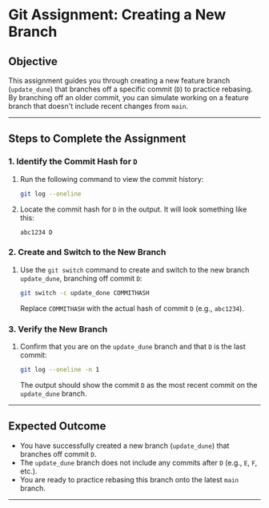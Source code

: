 # Git Assignment: Creating a New Branch

## Objective

This assignment guides you through creating a new feature branch (`update_dune`) that branches off a specific commit (`D`) to practice rebasing. By branching off an older commit, you can simulate working on a feature branch that doesn't include recent changes from `main`.

---

## Steps to Complete the Assignment

### 1. Identify the Commit Hash for `D`

1. Run the following command to view the commit history:
   ```bash
   git log --oneline
   ```
2. Locate the commit hash for `D` in the output. It will look something like this:
   ```
   abc1234 D
   ```

### 2. Create and Switch to the New Branch

1. Use the `git switch` command to create and switch to the new branch `update_dune`, branching off commit `D`:
   ```bash
   git switch -c update_done COMMITHASH
   ```
   Replace `COMMITHASH` with the actual hash of commit `D` (e.g., `abc1234`).

### 3. Verify the New Branch

1. Confirm that you are on the `update_dune` branch and that `D` is the last commit:
   ```bash
   git log --oneline -n 1
   ```
   The output should show the commit `D` as the most recent commit on the `update_dune` branch.

---

## Expected Outcome

- You have successfully created a new branch (`update_dune`) that branches off commit `D`.
- The `update_dune` branch does not include any commits after `D` (e.g., `E`, `F`, etc.).
- You are ready to practice rebasing this branch onto the latest `main` branch.

---
